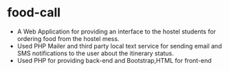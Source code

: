 # food-call

- A Web Application for providing an interface to
the hostel students for ordering food from the hostel mess.
- Used PHP Mailer and third party local text service for sending email and
SMS notifications to the user about the itinerary status. 
- Used PHP for providing back-end and Bootstrap,HTML for front-end


